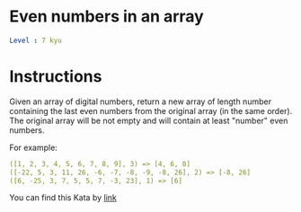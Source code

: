 # Even numbers in an array

```yaml
Level : 7 kyu
```

# Instructions

Given an array of digital numbers, return a new array of length number containing the last even numbers from the original array (in the same order). The original array will be not empty and will contain at least "number" even numbers.

For example:

```yaml
([1, 2, 3, 4, 5, 6, 7, 8, 9], 3) => [4, 6, 8]
([-22, 5, 3, 11, 26, -6, -7, -8, -9, -8, 26], 2) => [-8, 26]
([6, -25, 3, 7, 5, 5, 7, -3, 23], 1) => [6]
```

You can find this Kata by [link](https://www.codewars.com/kata/5a431c0de1ce0ec33a00000c/train/cpp)